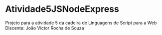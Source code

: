 # Atividade5JSNodeExpress

Projeto para a atividade 5 da cadeira de Linguagens de Script para a Web
Discente: João Victor Rocha de Souza
